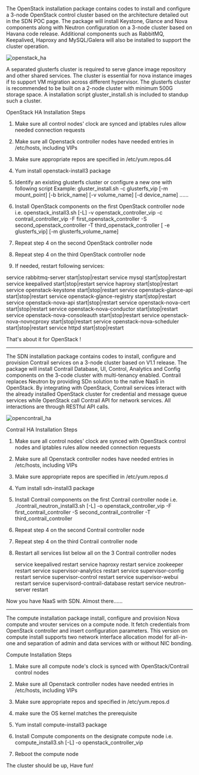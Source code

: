 The OpenStack installation package contains codes to install and 
configure a 3-node OpenStack control cluster based on the architecture
detailed out in the SDN POC page.  The package will install Keystone,
Glance and Nova components along with Neutron configuration on a 3-node
cluster based on Havana code release. Additional components such as
RabbitMQ, Keepalived, Haproxy and MySQL/Galera will also be installed
to support the cluster operation.

![openstack_ha](https://cloud.githubusercontent.com/assets/3374971/7358159/85d0749c-ece8-11e4-993e-4cef1ce01a49.png)

A separated glusterfs cluster is required to serve glance image
repository and other shared services. The cluster is essential for nova
instance images if to support VM migration across different hypervisor.
The glusterfs cluster is recommended to be built on a 2-node cluster
with minimum 500G storage space. A installation script
gluster_install.sh is included to standup such a cluster.

OpenStack HA Installation Steps

1. Make sure all control nodes' clock are synced and iptables rules allow needed connection requests
2. Make sure all Openstack controller nodes have needed entries in /etc/hosts, including VIPs
3. Make sure appropriate repos are specified in /etc/yum.repos.d4
4. Yum install openstack-install3 package
5. Identify an existing glusterfs cluster or configure a new one with following script
    Example: gluster_install.sh -c glusterfs_vip [-m mount_point] [-b brick_name] [-v volume_name] [-d device_name] ......
6. Install OpenStack components on the first OpenStack controller node
    i.e. openstack_install3.sh [-L] -v openstack_controller_vip   -c contrail_controller_vip  -F first_openstack_controller -S second_openstack_controller -T third_openstack_controller [ -e glusterfs_vip] [-m glusterfs_volume_name]

7. Repeat step 4 on the second OpenStack controller node
8. Repeat step 4 on the third OpenStack controller node
9. If needed, restart following services:

service rabbitmq-server start|stop|restart
service mysql start|stop|restart
service keepalived start|stop|restart
service haproxy start|stop|restart
service openstack-keystone start|stop|restart
service openstack-glance-api start|stop|restart
service openstack-glance-registry start|stop|restart
service openstack-nova-api start|stop|restart
service openstack-nova-cert start|stop|restart
service openstack-nova-conductor start|stop|restart
service openstack-nova-consoleauth start|stop|restart
service openstack-nova-novncproxy start|stop|restart
service openstack-nova-scheduler start|stop|restart
service httpd start|stop|restart

That's about it for OpenStack !

--------------------------------------------

The SDN installation package contains codes to install, configure and
provision Contrail services on a 3-node cluster based on V1.1 release.
The package will install Contrail Database, UI, Control, Analytics and
Config components on the 3-code cluster with multi-tenancy enabled.
Contrail replaces Neutron by providing SDn solution to the native NaaS
in OpenStack. By integrating with OpenStack, Contrail services interact
with the already installed OpenStack cluster for credential and message
queue services while OpenStack call Contrail API for network services.
All interactions are through RESTful API calls.

![opencontrail_ha](https://cloud.githubusercontent.com/assets/3374971/7358169/93300774-ece8-11e4-87e7-377bec26bc7b.png)

Contrail HA Installation Steps

1. Make sure all control nodes' clock are synced with OpenStack control nodes and iptables rules allow needed connection requests
2. Make sure all Openstack controller nodes have needed entries in /etc/hosts, including VIPs
3. Make sure appropriate repos are specified in /etc/yum.repos.d
4. Yum install sdn-install3 package
5. Install Contrail components on the first Contrail controller node
    i.e. ./contrail_neutron_install3.sh [-L] -o openstack_controller_vip  -F first_contrail_controller -S second_contrail_controller -T third_contrail_controller

6. Repeat step 4 on the second Contrail controller node
7. Repeat step 4 on the third Contrail controller node
8. Restart all services list below all on the 3 Contrail controller nodes

    service keepalived restart
    service haproxy restart
    service zookeeper restart
    service supervisor-analytics restart
    service supervisor-config restart
    service supervisor-control restart
    service supervisor-webui restart
    service supervisord-contrail-database restart
    service neutron-server restart

Now you have NaaS with SDN. Almost there......

------------------------------------------------

The compute installation package install, configure and provision Nova
compute and vrouter services on a compute node. It fetch credentials
from OpenStack controller and insert configuration parameters. This
version on compute install supports two network interface allocation
model for all-in-one and separation of admin and data services with or
without NIC bonding.

Compute Installation Steps

1. Make sure all compute node's clock is synced with OpenStack/Contrail control nodes
2. Make sure all Openstack controller nodes have needed entries in /etc/hosts, including VIPs
3. Make sure appropriate repos and specified in /etc/yum.repos.d
4. make sure the OS kernel matches the prerequisite
5. Yum install compute-install3 package
6. Install Compute components on the designate compute node
    i.e. compute_install3.sh [-L] -o openstack_controller_vip

7. Reboot the compute node

The cluster should be up, Have fun!
